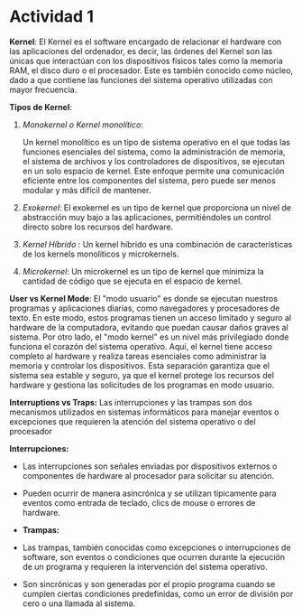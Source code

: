 ﻿# Actividad 1
**Kernel**: El Kernel es el software encargado de relacionar el hardware con las aplicaciones del ordenador, es decir, las órdenes del Kernel son las únicas que interactúan con los dispositivos físicos tales como la memoria RAM, el disco duro o el procesador. Este es también conocido como núcleo, dado a que contiene las funciones del sistema operativo utilizadas con mayor frecuencia.

**Tipos de Kernel**:
1.  *Monokernel o Kernel monolítico*:

	Un kernel monolítico es un tipo de sistema operativo en el que todas las funciones esenciales del sistema, como la administración de memoria, el sistema de archivos y los controladores de dispositivos, se ejecutan en un solo espacio de kernel. Este enfoque permite una comunicación eficiente entre los componentes del sistema, pero puede ser menos modular y más difícil de mantener.
2.  *Exokernel*:
	El exokernel es un tipo de kernel que proporciona un nivel de abstracción muy bajo a las aplicaciones, permitiéndoles un control directo sobre los recursos del hardware.
3.  *Kernel Híbrido* :
Un kernel híbrido es una combinación de características de los kernels monolíticos y microkernels.
4.  *Microkernel*:
	Un microkernel es un tipo de kernel que minimiza la cantidad de código que se ejecuta en el espacio de kernel.
	
**User vs Kernel Mode**:
El "modo usuario" es donde se ejecutan nuestros programas y aplicaciones diarias, como navegadores y procesadores de texto. En este modo, estos programas tienen un acceso limitado y seguro al hardware de la computadora, evitando que puedan causar daños graves al sistema. Por otro lado, el "modo kernel" es un nivel más privilegiado donde funciona el corazón del sistema operativo. Aquí, el kernel tiene acceso completo al hardware y realiza tareas esenciales como administrar la memoria y controlar los dispositivos. Esta separación garantiza que el sistema sea estable y seguro, ya que el kernel protege los recursos del hardware y gestiona las solicitudes de los programas en modo usuario.

**Interruptions vs Traps:**
Las interrupciones y las trampas son dos mecanismos utilizados en sistemas informáticos para manejar eventos o excepciones que requieren la atención del sistema operativo o del procesador

**Interrupciones:**

-   Las interrupciones son señales enviadas por dispositivos externos o componentes de hardware al procesador para solicitar su atención.
-   Pueden ocurrir de manera asincrónica y se utilizan típicamente para eventos como entrada de teclado, clics de mouse o errores de hardware.
- **Trampas:**

-   Las trampas, también conocidas como excepciones o interrupciones de software, son eventos o condiciones que ocurren durante la ejecución de un programa y requieren la intervención del sistema operativo.
-   Son sincrónicas y son generadas por el propio programa cuando se cumplen ciertas condiciones predefinidas, como un error de división por cero o una llamada al sistema.
